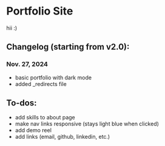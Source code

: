 # Portfolio Site

hii :)

## Changelog (starting from v2.0):

### Nov. 27, 2024

- basic portfolio with dark mode
- added \_redirects file

## To-dos:

- add skills to about page
- make nav links responsive (stays light blue when clicked)
- add demo reel
- add links (email, github, linkedin, etc.)
